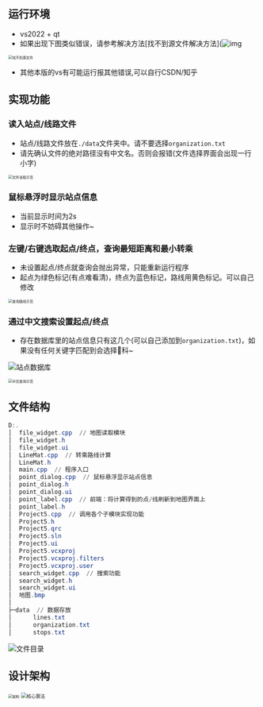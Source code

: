 ## 运行环境

- vs2022 + qt
- 如果出现下图类似错误，请参考解决方法[找不到源文件解决方法](![img](file:///C:\Users\Mr.K\AppData\Roaming\Tencent\QQTempSys\%W@GJ$ACOF(TYDYECOKVDYB.png)https://blog.csdn.net/Love_Point/article/details/109104232)

<img src="img/找不到源文件.jpg" alt="找不到源文件" style="zoom: 50%;" />

- 其他本版的vs有可能运行报其他错误,可以自行CSDN/知乎

  

## 实现功能

### 读入站点/线路文件

- 站点/线路文件放在`./data`文件夹中。请不要选择`organization.txt`
- 请先确认文件的绝对路径没有中文名。否则会报错(文件选择界面会出现一行小字)

<img src="img/读取文件示范.gif" alt="文件读取示范" style="zoom:50%;" />

### 鼠标悬浮时显示站点信息

- 当前显示时间为2s
- 显示时不妨碍其他操作~

### 左键/右键选取起点/终点，查询最短距离和最小转乘

- 未设置起点/终点就查询会抛出异常，只能重新运行程序
- 起点为绿色标记(有点难看清)，终点为蓝色标记，路线用黄色标记。可以自己修改

<img src="img/查询路线示范.gif" alt="查询路线示范" style="zoom:50%;" />

### 通过中文搜索设置起点/终点

- 存在数据库里的站点信息只有这几个(可以自己添加到`organization.txt`)，如果没有任何关键字匹配到会选择🌸科~

![站点数据库](D:\Cpp_project\cpp-qt-homework\img\站点数据库.png)

<img src="img/中文查询示范.gif" alt="中文查询示范" style="zoom:50%;" />

## 文件结构

```powershell
D:.
│  file_widget.cpp  // 地图读取模块
│  file_widget.h
│  file_widget.ui
│  LineMat.cpp  // 转乘路线计算
│  LineMat.h
│  main.cpp  // 程序入口
│  point_dialog.cpp  // 鼠标悬浮显示站点信息
│  point_dialog.h
│  point_dialog.ui
│  point_label.cpp  // 前端：将计算得到的点/线刷新到地图界面上
│  point_label.h
│  Project5.cpp  // 调用各个子模块实现功能
│  Project5.h
│  Project5.qrc
│  Project5.sln
│  Project5.ui
│  Project5.vcxproj
│  Project5.vcxproj.filters
│  Project5.vcxproj.user
│  search_widget.cpp  // 搜索功能
│  search_widget.h
│  search_widget.ui
│  地图.bmp
│
├─data  // 数据存放
│      lines.txt
│      organization.txt
│      stops.txt
```

![文件目录](img/文件目录.png)

## 设计架构

<img src="img/实验五架构.jpg" alt="架构" style="zoom: 50%;" />

<img src="img/LineMat模块.jpg" alt="核心算法" style="zoom:67%;" />
